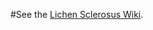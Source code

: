 #See the <a href="https://github.com/ScottSummers9/Lichen-Sclerosus/wik">Lichen Sclerosus Wiki</a>.
